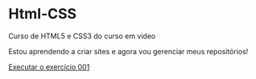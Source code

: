 # Html-CSS
Curso de HTML5 e CSS3 do curso em video

Estou aprendendo a criar sites e agora vou gerenciar meus repositórios!

<a href="https://zehzis.github.io/Html-CSS/Exerc%C3%ADcios/ex001/index.html">Executar o exercício 001</a>